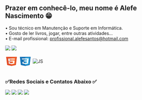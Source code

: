 ## Prazer em conhecê-lo, meu nome é Alefe Nascimento 😁

• Sou técnico em Manutenção e Suporte em Informática. <br>
• Gosto de ler livros, jogar, entre outras atividades... <br>
• E-mail profissional: <a href = "mailto:profissional.alefesantos@hotmail.com" profissional.>profissional.alefesantos@hotmail.com</a> <br>
 <div>
   <a href="https://github.com/Dev-Alefe"></a>
   <img height="180em" src="https://github-readme-stats.vercel.app/api?username=Dev-Alefe&show_icons=true&theme=highcontrast&include_all_commits=true&count_private=true"/>
   <img height="180em" src="https://github-readme-stats.vercel.app/api/top-langs/?username=Dev-Alefe&layout=compact&langs_count=6&theme=highcontrast"/>
</div>
    
<div style="display: inline_block"><br>
  <img align="center" alt="HTML" height="30" width="40" src="https://raw.githubusercontent.com/devicons/devicon/master/icons/html5/html5-original.svg">
  <img align="center" alt="CSS" height="30" width="40" src="https://raw.githubusercontent.com/devicons/devicon/master/icons/css3/css3-original.svg">
  <img align="center" alt="JS" height="30" width= "40" src="https://cdn.jsdelivr.net/gh/devicons/devicon@latest/icons/javascript/javascript-original.svg"/>
</div>
 
<br>
 
### ✅​ Redes Sociais e Contatos Abaixo ✅​
 
<div> 
  <a href="https://instagram.com/alefesnt" target="_blank"><img src="https://img.shields.io/badge/-Instagram-%23E4405F?style=for-the-badge&logo=instagram&logoColor=white" target="_blank"></a>
 <a href="https://discord.gg/" target="_blank"><img src="https://img.shields.io/badge/Discord-7289DA?style=for-the-badge&logo=discord&logoColor=white" target="_blank"></a> 
  <a href = "mailto:alefenascimento@gmail.com"><img src="https://img.shields.io/badge/-Gmail-%23333?style=for-the-badge&logo=gmail&logoColor=white" target="_blank"></a>
  <a href="https://br.linkedin.com/in/alefe-nascimento" target="_blank"><img src="https://img.shields.io/badge/-LinkedIn-%230077B5?style=for-the-badge&logo=linkedin&logoColor=white" target="_blank"></a>
</div>

